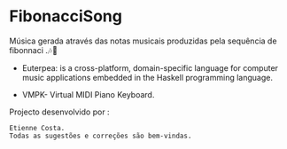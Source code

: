 # FibonacciSong
Música gerada através das notas musicais produzidas pela sequência de fibonnaci .:notes::musical_note:


* Euterpea: is a cross-platform, domain-specific language for computer music applications embedded in the Haskell programming language. 

* VMPK- Virtual MIDI Piano Keyboard.

Projecto desenvolvido por :
```
Etienne Costa.
Todas as sugestões e correções são bem-vindas.
```
